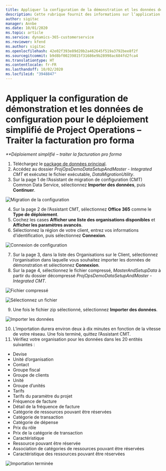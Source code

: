 ```yaml
---
title: Appliquer la configuration de la démonstration et les données de configuration
description: Cette rubrique fournit des informations sur l’application de la configuration de démonstration et des données de configuration dans Project Operations.
author: sigitac
manager: Annbe
ms.date: 10/01/2020
ms.topic: article
ms.service: dynamics-365-customerservice
ms.reviewer: kfend
ms.author: sigitac
ms.openlocfilehash: 42e02f393e89d20b2a462645f519a3792bee8f2f
ms.sourcegitcommit: b9d8bf00239815f31686e9b28998ac684fd2fca4
ms.translationtype: HT
ms.contentlocale: fr-FR
ms.lasthandoff: 10/02/2020
ms.locfileid: "3948847"
---
```

# <a name="apply-demo-setup-and-configuration-data-for-project-operations-lite-deployment---deal-to-proforma-invoicing"></a>Appliquer la configuration de démonstration et les données de configuration pour le déploiement simplifié de Project Operations – Traiter la facturation pro forma

_**Déploiement simplifié – traiter la facturation pro forma_

1. Téléchargez le [package de données principal](https://download.microsoft.com/download/3/4/1/341bf279-a64f-4baa-af31-ce624859b518/ProjOpsSampleSetupData%20-%20CE%20only%20CMT.zip). 
2. Accédez au dossier *ProjOpsDemoDataSetupAndMaster - Integrated CMT* et exécutez le fichier exécutable, *DataMigrationUtility*.
3. Sur la page 1 de l’Assistant de migration de configuration (CMT) Common Data Service, sélectionnez **Importer des données**, puis **Continuer**.

![Migration de la configuration](./media/1ConfigurationMigration.png)

4. Sur la page 2 de l’Assistant CMT, sélectionnez **Office 365** comme le **Type de déploiement**.
5. Cochez les cases **Afficher une liste des organisations disponibles** et **Afficher les paramètres avancés**.
6. Sélectionnez la région de votre client, entrez vos informations d’identification, puis sélectionnez **Connexion**.

![Connexion de configuration](./media/2ConfigurationSignin.png)

7. Sur la page 3, dans la liste des Organisations sur le Client, sélectionnez l’organisation dans laquelle vous souhaitez importer les données de démonstration et sélectionnez **Connexion**.
8. Sur la page 4, sélectionnez le fichier compressé, *MasterAndSetupData* à partir du dossier décompressé *ProjOpsDemoDataSetupAndMaster - Integrated CMT*.

![Fichier compressé](./media/3ZipFile.png)

![Sélectionnez un fichier](./media/4SelectAFile.png)

9. Une fois le fichier zip sélectionné, sélectionnez **Importer des données**.

![Importer les données](./media/5ImportData.png)

10. L’importation durera environ deux à dix minutes en fonction de la vitesse de votre réseau. Une fois terminé, quittez l’Assistant CMT. 
11. Vérifiez votre organisation pour les données dans les 20 entités suivantes :

- Devise
- Unité d’organisation
- Contact
- Groupe fiscal
- Groupe de clients
- Unité
- Groupe d’unités
- Tarifs
- Tarifs du paramètre du projet
- Fréquence de facture
- Détail de la fréquence de facture
- Catégorie de ressources pouvant être réservées
- Catégorie de transaction
- Catégorie de dépense
- Prix du rôle
- Prix de la catégorie de transaction
- Caractéristique
- Ressource pouvant être réservée
- Association de catégories de ressources pouvant être réservées
- Caractéristique des ressources pouvant être réservées

![Importation terminée](./media/6CompleteImport.png)
